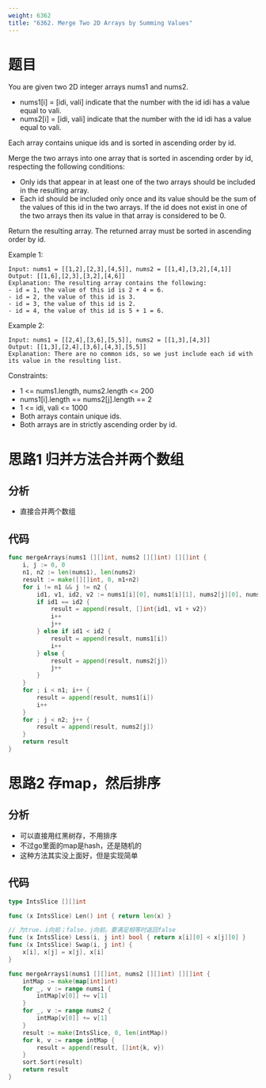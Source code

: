 ```yaml
---
weight: 6362
title: "6362. Merge Two 2D Arrays by Summing Values"
---
```


# 题目

You are given two 2D integer arrays nums1 and nums2.

- nums1[i] = [idi, vali] indicate that the number with the id idi has a value equal to vali.
- nums2[i] = [idi, vali] indicate that the number with the id idi has a value equal to vali.

Each array contains unique ids and is sorted in ascending order by id.

Merge the two arrays into one array that is sorted in ascending order by id, respecting the following conditions:

- Only ids that appear in at least one of the two arrays should be included in the resulting array.
- Each id should be included only once and its value should be the sum of the values of this id in the two arrays. If the id does not exist in one of the two arrays then its value in that array is considered to be 0.

Return the resulting array. The returned array must be sorted in ascending order by id.

Example 1:

```
Input: nums1 = [[1,2],[2,3],[4,5]], nums2 = [[1,4],[3,2],[4,1]]
Output: [[1,6],[2,3],[3,2],[4,6]]
Explanation: The resulting array contains the following:
- id = 1, the value of this id is 2 + 4 = 6.
- id = 2, the value of this id is 3.
- id = 3, the value of this id is 2.
- id = 4, the value of this id is 5 + 1 = 6.
```

Example 2:

```
Input: nums1 = [[2,4],[3,6],[5,5]], nums2 = [[1,3],[4,3]]
Output: [[1,3],[2,4],[3,6],[4,3],[5,5]]
Explanation: There are no common ids, so we just include each id with its value in the resulting list.
```

Constraints:

- 1 <= nums1.length, nums2.length <= 200
- nums1[i].length == nums2[j].length == 2
- 1 <= idi, vali <= 1000
- Both arrays contain unique ids.
- Both arrays are in strictly ascending order by id.

# 思路1 归并方法合并两个数组

## 分析

- 直接合并两个数组

## 代码

```go
func mergeArrays(nums1 [][]int, nums2 [][]int) [][]int {
	i, j := 0, 0
	n1, n2 := len(nums1), len(nums2)
	result := make([][]int, 0, n1+n2)
	for i != n1 && j != n2 {
		id1, v1, id2, v2 := nums1[i][0], nums1[i][1], nums2[j][0], nums2[j][1]
		if id1 == id2 {
			result = append(result, []int{id1, v1 + v2})
			i++
			j++
		} else if id1 < id2 {
			result = append(result, nums1[i])
			i++
		} else {
			result = append(result, nums2[j])
			j++
		}
	}
	for ; i < n1; i++ {
		result = append(result, nums1[i])
		i++
	}
	for ; j < n2; j++ {
		result = append(result, nums2[j])
	}
	return result
}
```

# 思路2 存map，然后排序

## 分析

- 可以直接用红黑树存，不用排序
- 不过go里面的map是hash，还是随机的
- 这种方法其实没上面好，但是实现简单

## 代码

```go
type IntsSlice [][]int

func (x IntsSlice) Len() int { return len(x) }

// 为true，i向前；false，j向前。要满足相等时返回false
func (x IntsSlice) Less(i, j int) bool { return x[i][0] < x[j][0] }
func (x IntsSlice) Swap(i, j int) {
	x[i], x[j] = x[j], x[i]
}

func mergeArrays1(nums1 [][]int, nums2 [][]int) [][]int {
	intMap := make(map[int]int)
	for _, v := range nums1 {
		intMap[v[0]] += v[1]
	}
	for _, v := range nums2 {
		intMap[v[0]] += v[1]
	}
	result := make(IntsSlice, 0, len(intMap))
	for k, v := range intMap {
		result = append(result, []int{k, v})
	}
	sort.Sort(result)
	return result
}
```
